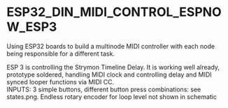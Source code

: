 # ESP32_DIN_MIDI_CONTROL_ESPNOW_ESP3

Using ESP32 boards to build a multinode MIDI controller with each node being responsible for a different task. 

ESP 3 is controlling the Strymon Timeline Delay. It is working well already, prototype soldered, handling MIDI clock and controlling delay and MIDI synced looper functions via MIDI CC.<br>
INPUTS: 3 simple buttons, different button press combinations: see states.png. Endless rotary encoder for loop level not shown in schematic <br>


